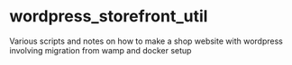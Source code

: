 # wordpress_storefront_util
Various scripts and notes on how to make a shop website with wordpress involving migration from wamp and docker setup
